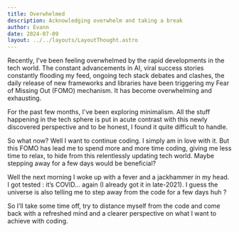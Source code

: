 ```yaml
---
title: Overwhelmed
description: Acknowledging overwhelm and taking a break
author: Evann
date: 2024-07-09
layout: ../../layouts/LayoutThought.astro
---
```


Recently, I've been feeling overwhelmed by the rapid developments in the tech world. The constant advancements in AI, viral success stories constantly flooding my feed, ongoing tech stack debates and clashes, the daily release of new frameworks and libraries have been triggering my Fear of Missing Out (FOMO) mechanism. It has become overwhelming and exhausting.

For the past few months, I've been exploring minimalism. All the stuff happening in the tech sphere is put in acute contrast with this newly discovered perspective and to be honest, I found it quite difficult to handle.

So what now? Well I want to continue coding. I simply am in love with it. But this FOMO has lead me to spend more and more time coding, giving me less time to relax, to hide from this relentlessly updating tech world. Maybe stepping away for a few days would be beneficial?

Well the next morning I woke up with a fever and a jackhammer in my head. I got tested : it’s COVID… again (I already got it in late-2021). I guess the universe is also telling me to step away from the code for a few days huh ?

So I’ll take some time off, try to distance myself from the code and come back with a refreshed mind and a clearer perspective on what I want to achieve with coding.